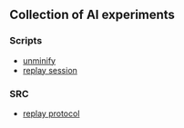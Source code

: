 ## Collection of AI experiments

### Scripts
* [unminify](https://github.com/jasonLaster/ai-exploration/blob/main/scripts/unminify.ts)
* [replay session](https://github.com/jasonLaster/ai-exploration/blob/main/scripts/session.ts)

### SRC
* [replay protocol](https://github.com/jasonLaster/ai-exploration/tree/main/src/replay)
